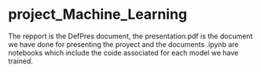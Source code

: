 # project_Machine_Learning
The repport is the DefPres document, the presentation.pdf is the document we have done for presenting the proyect and the documents .ipynb are notebooks
which include the coide associated for each model we have trained.



